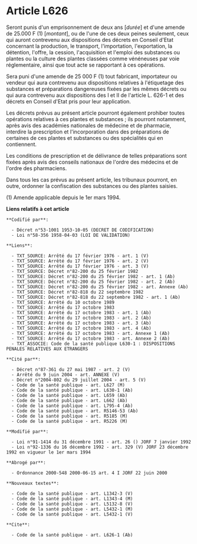 # Article L626

Seront punis d'un emprisonnement de deux ans [*durée*] et d'une amende de 25.000 F (1) [*montant*], ou de l'une de ces deux
peines seulement, ceux qui auront contrevenu aux dispositions des décrets en Conseil d'Etat concernant la production, le
transport, l'importation, l'exportation, la détention, l'offre, la cession, l'acquisition et l'emploi des substances ou
plantes ou la culture des plantes classées comme vénéneuses par voie réglementaire, ainsi que tout acte se rapportant à ces
opérations.

Sera puni d'une amende de 25 000 F (1) tout fabricant, importateur ou vendeur qui aura contrevenu aux dispositions relatives
à l'étiquetage des substances et préparations dangereuses fixées par les mêmes décrets ou qui aura contrevenu aux
dispositions des I et II de l'article L. 626-1 et des décrets en Conseil d'Etat pris pour leur application.

Les décrets prévus au présent article pourront également prohiber toutes opérations relatives à ces plantes et substances ;
ils pourront notamment, après avis des académies nationales de médecine et de pharmacie, interdire la prescription et
l'incorporation dans des préparations de certaines de ces plantes et substances ou des spécialités qui en contiennent.

Les conditions de prescription et de délivrance de telles préparations sont fixées après avis des conseils nationaux de
l'ordre des médecins et de l'ordre des pharmaciens.

Dans tous les cas prévus au présent article, les tribunaux pourront, en outre, ordonner la confiscation des substances ou des
plantes saisies.

(1) Amende applicable depuis le 1er mars 1994.

**Liens relatifs à cet article**

	**Codifié par**:

	  - Décret n°53-1001 1953-10-05 (DECRET DE CODIFICATION)
	  - Loi n°58-356 1958-04-03 (LOI DE VALIDATION)

	**Liens**:

	  - TXT_SOURCE: Arrêté du 17 février 1976 - art. 1 (V)
	  - TXT_SOURCE: Arrêté du 17 février 1976 - art. 2 (V)
	  - TXT_SOURCE: Arrêté du 17 février 1976 - art. 3 (V)
	  - TXT_SOURCE: Décret n°82-200 du 25 février 1982
	  - TXT_SOURCE: Décret n°82-200 du 25 février 1982 - art. 1 (Ab)
	  - TXT_SOURCE: Décret n°82-200 du 25 février 1982 - art. 2 (Ab)
	  - TXT_SOURCE: Décret n°82-200 du 25 février 1982 - art. Annexe (Ab)
	  - TXT_SOURCE: Décret n°82-818 du 22 septembre 1982
	  - TXT_SOURCE: Décret n°82-818 du 22 septembre 1982 - art. 1 (Ab)
	  - TXT_SOURCE: Arrêté du 10 octobre 1989
	  - TXT_SOURCE: Arrêté du 17 octobre 1983
	  - TXT_SOURCE: Arrêté du 17 octobre 1983 - art. 1 (Ab)
	  - TXT_SOURCE: Arrêté du 17 octobre 1983 - art. 2 (Ab)
	  - TXT_SOURCE: Arrêté du 17 octobre 1983 - art. 3 (Ab)
	  - TXT_SOURCE: Arrêté du 17 octobre 1983 - art. 4 (Ab)
	  - TXT_SOURCE: Arrêté du 17 octobre 1983 - art. Annexe 1 (Ab)
	  - TXT_SOURCE: Arrêté du 17 octobre 1983 - art. Annexe 2 (Ab)
	  - TXT_ASSOCIE: Code de la santé publique L630-1 : DISPOSITIONS PENALES RELATIVES AUX ETRANGERS

	**Cité par**:

	  - Décret n°87-361 du 27 mai 1987 - art. 2 (V)
	  - Arrêté du 9 juin 2004 - art. ANNEXE (V)
	  - Décret n°2004-802 du 29 juillet 2004 - art. 5 (V)
	  - Code de la santé publique - art. L627 (M)
	  - Code de la santé publique - art. L630-1 (Ab)
	  - Code de la santé publique - art. L659 (Ab)
	  - Code de la santé publique - art. L662 (Ab)
	  - Code de la santé publique - art. L795-4 (Ab)
	  - Code de la santé publique - art. R5146-53 (Ab)
	  - Code de la santé publique - art. R5185 (M)
	  - Code de la santé publique - art. R5226 (M)

	**Modifié par**:

	  - Loi n°91-1414 du 31 décembre 1991 - art. 26 () JORF 7 janvier 1992
	  - Loi n°92-1336 du 16 décembre 1992 - art. 329 (V) JORF 23 décembre 1992 en vigueur le 1er mars 1994

	**Abrogé par**:

	  - Ordonnance 2000-548 2000-06-15 art. 4 I JORF 22 juin 2000

	**Nouveaux textes**:

	  - Code de la santé publique - art. L1342-3 (V)
	  - Code de la santé publique - art. L1343-4 (M)
	  - Code de la santé publique - art. L5132-8 (V)
	  - Code de la santé publique - art. L5432-1 (M)
	  - Code de la santé publique - art. L5432-1 (V)

	**Cite**:

	  - Code de la santé publique - art. L626-1 (Ab)
